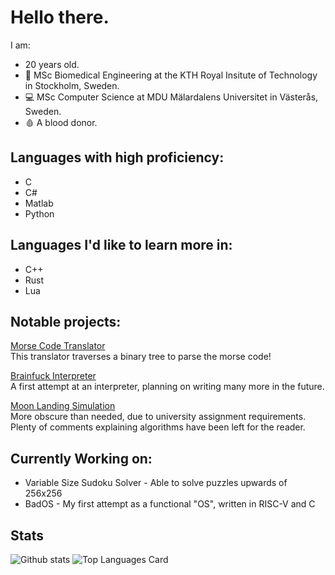 # Hello there.
I am:
- 20 years old.
- 🧬 MSc Biomedical Engineering at the KTH Royal Insitute of Technology in Stockholm, Sweden.<br>
- 💻 MSc Computer Science at MDU Mälardalens Universitet in Västerås, Sweden. <br>
- 🩸 A blood donor.

## Languages with high proficiency:
- C
- C#
- Matlab
- Python

## Languages I'd like to learn more in:
- C++
- Rust
- Lua

## Notable projects: <br>
[Morse Code Translator](https://github.com/BolvarsDad/morse-translator-C) <br>
This translator traverses a binary tree to parse the morse code!

[Brainfuck Interpreter](https://github.com/BolvarsDad/BrainFuck-Interpreter) <br>
A first attempt at an interpreter, planning on writing many more in the future. <br>

[Moon Landing Simulation](https://github.com/BolvarsDad/lunar-descent) <br>
More obscure than needed, due to university assignment requirements. <br>
Plenty of comments explaining algorithms have been left for the reader.

## Currently Working on: <br>
- Variable Size Sudoku Solver - Able to solve puzzles upwards of 256x256
- BadOS - My first attempt as a functional "OS", written in RISC-V and C <br>

## Stats

![Github stats](https://github-readme-stats.vercel.app/api?username=BolvarsDad&theme=nord&show_icons=true&count_private=true)
![Top Languages Card](https://github-readme-stats.vercel.app/api/top-langs/?username=BolvarsDad&layout=compact&theme=nord)
